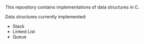 This repository contains implementations of data structures in C.  

Data structures currently implemented:

- Stack
- Linked List
- Queue
